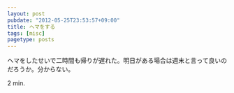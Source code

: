```yaml
---
layout: post
pubdate: "2012-05-25T23:53:57+09:00"
title: ヘマをする
tags: [misc]
pagetype: posts
---
```

ヘマをしたせいで二時間も帰りが遅れた。明日がある場合は週末と言って良いのだろうか。分からない。

2 min.

